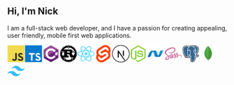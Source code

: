 ## Hi, I'm Nick 

I am a full-stack web developer, and I have a passion for creating appealing, user friendly, mobile first web applications.

<img src="https://github.com/devicons/devicon/blob/master/icons/javascript/javascript-original.svg" width="40px" align="left" title="Javascript">
<img src="https://github.com/devicons/devicon/blob/master/icons/typescript/typescript-original.svg" width="40px" align="left" title="Typescript">
<img src="https://github.com/devicons/devicon/blob/master/icons/csharp/csharp-original.svg" width="40px" align="left" title="CSharp">
<img src="https://github.com/devicons/devicon/blob/master/icons/rust/rust-plain.svg" width="40px" align="left" title="Rust">
<img src="https://github.com/devicons/devicon/blob/master/icons/react/react-original.svg" width="40px" align="left" title="React">
<img src="https://github.com/devicons/devicon/blob/master/icons/svelte/svelte-original.svg" width="40px" align="left" title="Svelte">
<img src="https://github.com/devicons/devicon/blob/master/icons/nextjs/nextjs-line.svg" width="40px" align="left" title="Next JS">
<img src="https://github.com/devicons/devicon/blob/master/icons/nodejs/nodejs-original.svg" width="40px" align="left" title="Node JS">
<img src="https://github.com/devicons/devicon/blob/master/icons/dot-net/dot-net-original.svg" width="40px" align="left" title="Dot-Net">
<img src="https://github.com/devicons/devicon/blob/master/icons/sass/sass-original.svg" width="40px" align="left" title="Sass">
<img src="https://github.com/devicons/devicon/blob/master/icons/postgresql/postgresql-original.svg" width="40px" align="left" title="Postgres">
<img src="https://github.com/devicons/devicon/blob/master/icons/mongodb/mongodb-original.svg" width="40px" align="left" title="Mongo DB">
<img src="https://github.com/devicons/devicon/blob/master/icons/tailwindcss/tailwindcss-plain.svg" width="40px" align="left" title="Tailwind CSS">
